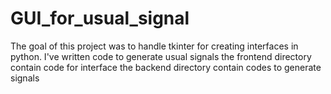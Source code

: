 # GUI_for_usual_signal
The goal of this project was to handle tkinter for creating interfaces in python. I've written code to generate usual signals 
the frontend directory contain code for interface
the backend directory contain codes to generate signals
